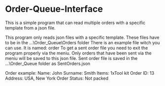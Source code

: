 # Order-Queue-Interface
This is a simple program that can read multiple orders with a specific template from a json file.

This program only reads json files with a specific template. These files have to be in the ...\Order_Queue\Orders folder
There is an example file witch you can use. It is named: order
To get a sent order file you need to exit the program properly via the meniu. Only orders that have been sent via the meniu will be saved to this json file. Sent order file is saved in the ...\Order_Queue folder as SentOrders.json

Order example:
  Name: John
  Surname: Smith
  Items: 1xTool kit
  Order ID: 13
  Address: USA, New York
  Order Status: Not packed
